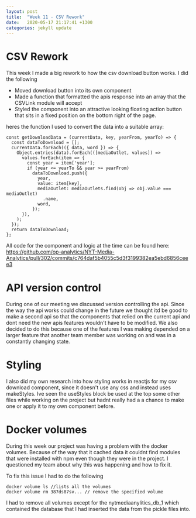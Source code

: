 ```yaml
---
layout: post
title:  "Week 11 - CSV Rework"
date:   2020-05-17 21:17:41 +1300
categories: jekyll update
---
```


# CSV Rework

This week I made a big rework to how the csv download button works. I did the following
- Moved download button into its own component
- Made a function that formatted the apis response into an array that the CSVLink module will accept
- Styled the component into an attractive looking floating action button that sits in a fixed position on the bottom right of the page.

heres the function I used to convert the data into a suitable array:
```
const getDownloadData = (currentData, key, yearFrom, yearTo) => {
  const dataToDownload = [];
  currentData.forEach(({ data, word }) => {
    Object.entries(data).forEach(([mediaOutlet, values]) =>
      values.forEach(item => {
        const year = item['year'];
        if (year <= yearTo && year >= yearFrom)
          dataToDownload.push({
            year,
            value: item[key],
            mediaOutlet: mediaOutlets.find(obj => obj.value === mediaOutlet)
              .name,
            word,
          });
      }),
    );
  });
  return dataToDownload;
};
```
All code for the component and logic at the time can be found here:
<https://github.com/op-analytics/NYT-Media-Analytics/pull/302/commits/c764daf5b4055c5d3f3199382ea5ebd6856ceee3>

# API version control

During one of our meeting we discussed version controlling the api. Since the way the api works could change in the future we thought itd be good to make a second api so that the components that relied on the current api and dont need the new apis features wouldn't have to be modified. We also decided to do this because one of the features I was making depended on a larger feature that another team member was working on and was in a constantly changing state.

# Styling

I also did my own research into how styling works in reactjs for my csv download component, since it doesn't use any css and instead uses makeStyles. Ive seen the useStyles block be used at the top some other files while working on the project but hadnt really had a a chance to make one or apply it to my own component before.

# Docker volumes

During this week our project was having a problem with the docker volumes. Because of the way that it cached data it couldnt find modules that were installed with npm even though they were in the project. I questioned my team about why this was happening and how to fix it.

To fix this issue I had to do the following
```
docker volume ls //lists all the volumes
docker volume rm 387ds87sv... // remove the specified volume
```
I had to remove all volumes except for the nytmediaanylitics_db_1 which contained the database that I had inserted the data from the pickle files into.